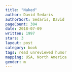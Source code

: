 ```yaml
---
title: "Naked"
author: David Sedaris
authorSort: Sedaris, David
pageCount: 304
date: 2018-07-09
written: 1997
stars: 3
layout: post
category: book
tags: read unreviewed humor
mapping: USA, North America
gender: m
---
```

